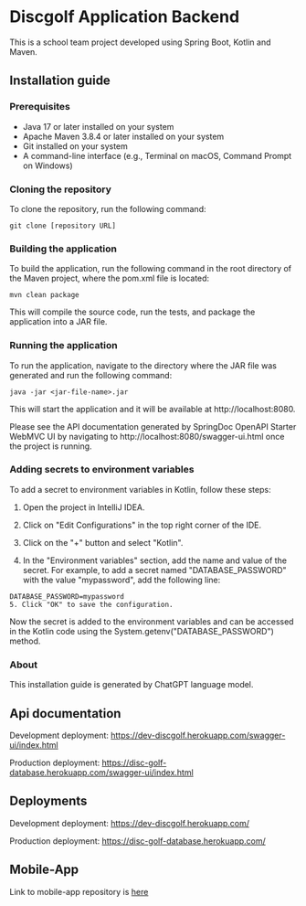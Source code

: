 # Discgolf Application Backend 

This is a school team project developed using Spring Boot, Kotlin and Maven.

## Installation guide

### Prerequisites
- Java 17 or later installed on your system
- Apache Maven 3.8.4 or later installed on your system
- Git installed on your system
- A command-line interface (e.g., Terminal on macOS, Command Prompt on Windows)

### Cloning the repository
To clone the repository, run the following command:

```
git clone [repository URL]
```

### Building the application

To build the application, run the following command in the root directory of the Maven project, where the pom.xml file is located:

```
mvn clean package
```

This will compile the source code, run the tests, and package the application into a JAR file.

### Running the application

To run the application, navigate to the directory where the JAR file was generated and run the following command:

```
java -jar <jar-file-name>.jar
```

This will start the application and it will be available at http://localhost:8080.

Please see the API documentation generated by SpringDoc OpenAPI Starter WebMVC UI by navigating to http://localhost:8080/swagger-ui.html once the project is running.

### Adding secrets to environment variables
To add a secret to environment variables in Kotlin, follow these steps:

1. Open the project in IntelliJ IDEA.

2. Click on "Edit Configurations" in the top right corner of the IDE.

3. Click on the "+" button and select "Kotlin".

4. In the "Environment variables" section, add the name and value of the secret. For example, to add a secret named "DATABASE_PASSWORD" with the value "mypassword", add the following line:

```
DATABASE_PASSWORD=mypassword
5. Click "OK" to save the configuration.
```

Now the secret is added to the environment variables and can be accessed in the Kotlin code using the System.getenv("DATABASE_PASSWORD") method.

### About

This installation guide is generated by ChatGPT language model.

## Api documentation
Development deployment: https://dev-discgolf.herokuapp.com/swagger-ui/index.html

Production deployment: https://disc-golf-database.herokuapp.com/swagger-ui/index.html

## Deployments
Development deployment: https://dev-discgolf.herokuapp.com/

Production deployment: https://disc-golf-database.herokuapp.com/

## Mobile-App
Link to mobile-app repository is [here](https://github.com/Ohjelmistoprojekti-II-Frisbeegolf/Mobile-app)
